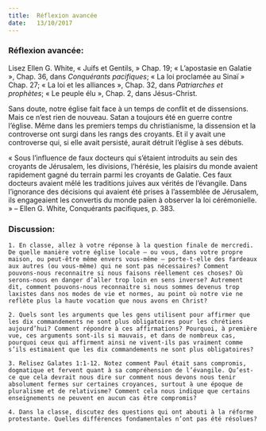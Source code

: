 ```yaml
---
title:  Réflexion avancée
date:   13/10/2017
---
```


### Réflexion avancée:

Lisez Ellen G. White, « Juifs et Gentils, » Chap. 19; « L’apostasie en Galatie », Chap. 36, dans *Conquérants pacifiques*; « La loi proclamée au Sinaï » Chap. 27; « La loi et les alliances », Chap. 32, dans *Patriarches et prophètes*; « Le peuple élu », Chap. 2, dans Jésus-Christ.

Sans doute, notre église fait face à un temps de conflit et de dissensions. Mais ce n’est rien de nouveau. Satan a toujours été en guerre contre l’église. Même dans les premiers temps du christianisme, la dissension et la controverse ont surgi dans les rangs des croyants. Et il y avait une controverse qui, si elle avait persisté, aurait détruit l’église à ses débuts.

« Sous l’influence de faux docteurs qui s’étaient introduits au sein des croyants de Jérusalem, les divisions, l’hérésie, les plaisirs du monde avaient rapidement gagné du terrain parmi les croyants de Galatie. Ces faux docteurs avaient mêlé les traditions juives aux vérités de l’évangile. Dans l’ignorance des décisions qui avaient été prises à l’assemblée de Jérusalem, ils engageaient les convertis du monde païen à observer la loi cérémonielle. » – Ellen G. White, Conquérants pacifiques, p. 383. 

### Discussion:

`1. En classe, allez à votre réponse à la question finale de mercredi. De quelle manière votre église locale – ou vous, dans votre propre maison, ou peut-être même envers vous-même – porte-t-elle des fardeaux aux autres (ou vous-même) qui ne sont pas nécessaires? Comment pouvons-nous reconnaitre si nous faisons réellement ces choses? Où serons-nous en danger d’aller trop loin en sens inverse? Autrement dit, comment pouvons-nous reconnaitre si nous sommes devenus trop laxistes dans nos modes de vie et normes, au point où notre vie ne reflète plus la haute vocation que nous avons en Christ?`
 
`2. Quels sont les arguments que les gens utilisent pour affirmer que les dix commandements ne sont plus obligatoires pour les chrétiens aujourd’hui? Comment répondre à ces affirmations? Pourquoi, à première vue, ces arguments sont-ils si mauvais, et dans de nombreux cas, pourquoi ceux qui affirment ainsi ne vivent-ils pas vraiment comme s’ils estimaient que les dix commandements ne sont plus obligatoires?`
 
`3. Relisez Galates 1:1-12. Notez comment Paul était sans compromis, dogmatique et fervent quant à sa compréhension de l’évangile. Qu’est-ce que cela devrait nous dire sur comment nous devons nous tenir absolument fermes sur certaines croyances, surtout à une époque de pluralisme et de relativisme? Comment cela nous indique que certains enseignements ne peuvent en aucun cas être compromis?`
 
`4. Dans la classe, discutez des questions qui ont abouti à la réforme protestante. Quelles différences fondamentales n’ont pas été résolues?`